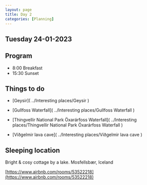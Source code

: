 ```yaml
--- 
layout: page
title: Day 2 
categories: [Planning] 
---
```

## Tuesday 24-01-2023

## Program
- 8:00 Breakfast
- 15:30 Sunset

## Things to do
- [Geysir]( ../Interesting places/Geysir ) 

- [Gullfoss Waterfall]( ../Interesting places/Gullfoss Waterfall ) 

- [Thingvellir National Park Öxarárfoss Waterfall]( ../Interesting places/Thingvellir National Park Öxarárfoss Waterfall ) 

- [Víðgelmir lava cave]( ../Interesting places/Víðgelmir lava cave ) 


## Sleeping location 
Bright & cosy cottage by a lake.
Mosfellsbær, Iceland

[https://www.airbnb.com/rooms/53522218](https://www.airbnb.com/rooms/53522218)